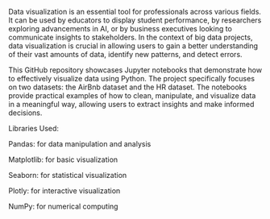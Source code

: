 Data visualization is an essential tool for professionals across various fields. It can be used by educators to display student performance, by researchers exploring advancements in AI, or by business executives looking to communicate insights to stakeholders. In the context of big data projects, data visualization is crucial in allowing users to gain a better understanding of their vast amounts of data, identify new patterns, and detect errors.

This GitHub repository showcases Jupyter notebooks that demonstrate how to effectively visualize data using Python. The project specifically focuses on two datasets: the AirBnb dataset and the HR dataset. The notebooks provide practical examples of how to clean, manipulate, and visualize data in a meaningful way, allowing users to extract insights and make informed decisions.





Libraries Used:

Pandas: for data manipulation and analysis

Matplotlib: for basic visualization

Seaborn: for statistical visualization

Plotly: for interactive visualization


NumPy: for numerical computing
